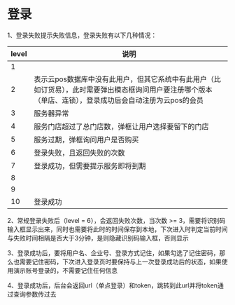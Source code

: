 # 登录

1、登录失败提示失败信息，登录失败有以下几种情况：

| level |      说明        |
| ----- | --------------- |
|   1   |  |
|   2   | 表示云pos数据库中没有此用户，但其它系统中有此用户（比如订货易），此时需要弹出模态框询问用户要注册哪个版本（单店、连锁），登录成功后会自动注册为云pos的会员 |
|   3   | 服务器异常 |
|   4   | 服务门店超过了总门店数，弹框让用户选择要留下的门店 |
|   5   | 服务过期，弹框询问用户是否购买 |
|   6   | 登录失败，且返回失败的次数 |
|   7   | 登录成功，但需要提示服务即将到期 |
|   8   | |
|   9   | |
|   10  | 登录成功 |

2、常规登录失败后（level = 6），会返回失败次数，当次数 >= 3，需要将识别码输入框显示出来，同时也需要将此时的时间保存到本地，下次进入时判定当前时间与失败时间相隔是否大于3分钟，是则隐藏识别码输入框，否则显示

3、登录成功后，要将用户名、企业号、登录方式记住，如果勾选了记住密码，那么也需要记住密码，下次进入登录页时要保持与上一次登录成功后的状态，如果使用演示账号登录的，不需要记住任何信息

4、登录成功后，后台会返回url（单点登录）和token，跳转到此url并将token通过查询参数传过去